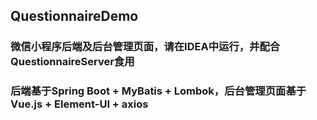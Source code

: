 ## QuestionnaireDemo
### 微信小程序后端及后台管理页面，请在IDEA中运行，并配合QuestionnaireServer食用
### 后端基于Spring Boot + MyBatis + Lombok，后台管理页面基于Vue.js + Element-UI + axios
